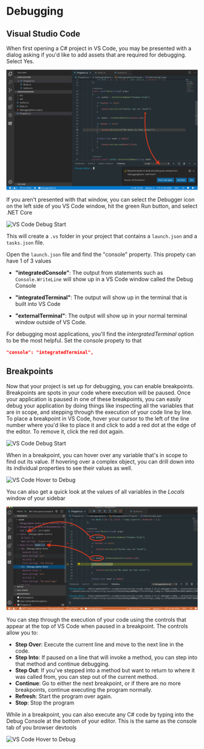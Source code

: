 # Debugging

## Visual Studio Code

When first opening a C# project in VS Code, you may be presented with a dialog asking if you'd like to add assets that are required for debugging. Select Yes.

![VS Code Debug Dialog](./images/VsCodeDebugDialog.png)

If you aren't presented with that window, you can select the Debugger icon on the left side of you VS Code window, hit the green Run button, and select .NET Core

![VS Code Debug Start](./images/DebugLaunchSettings.gif)

This will create a `.vs` folder in your project that contains a `launch.json` and a `tasks.json` file. 

Open the `launch.json` file and find the "console" property. This propety can have 1 of 3 values

- **"integratedConsole"**: The output from statements such as `Console.WriteLine` will show up in a VS Code window called the Debug Console

- **"integratedTerminal"**: The output will show up in the terminal that is built into VS Code

- **"externalTerminal"**: The output will show up in your normal terminal window outside of VS Code.

For debugging most applications, you'll find the _intergratedTerminal_ option to be the most helpful. Set the console propety to that

```json
"console": "integratedTerminal",
```

## Breakpoints

Now that your project is set up for debugging, you can enable breakpoints. Breakpoints are spots in your code where execution will be paused. Once your application is paused in one of these breakpoints, you can easily debug your application by doing things like inspecting all the variables that are in scope, and stepping through the execution of your code line by line. To place a breakpoint in VS Code, hover your cursor to the left of the line number where you'd like to place it and click to add a red dot at the edge of the editor. To remove it, click the red dot again.

![VS Code Debug Start](./images/VsCodeBreakpoints.gif)

When in a breakpoint, you can hover over any variable that's in scope to find out its value. If hovering over a complex object, you can drill down into its individual properties to see their values as well.

![VS Code Hover to Debug](./images/VsCodeDebuggingHover.gif)

You can also get a quick look at the values of all variables in the *Locals* window of your sidebar

![VS Code Hover to Debug](./images/VsCodeDebuggingLocals.png)

You can step through the execution of your code using the controls that appear at the top of VS Code when paused in a breakpoint. The controls allow you to:

- **Step Over**: Execute the current line and move to the next line in the code.
- **Step Into**: If paused on a line that will invoke a method, you can step into that method and continue debugging.
- **Step Out**: If you've stepped into a method but want to return to where it was called from, you can step out of the current method.
- **Continue**: Go to either the next breakpoint, or if there are no more breakpoints, continue executing the program normally.
- **Refresh**: Start the program over again.
- **Stop**: Stop the program

While in a breakpoint, you can also execute any C# code by typing into the Debug Console at the bottom of your editor. This is the same as the console tab of you browser devtools

![VS Code Hover to Debug](./images/VsCodeDebugConsole.gif)